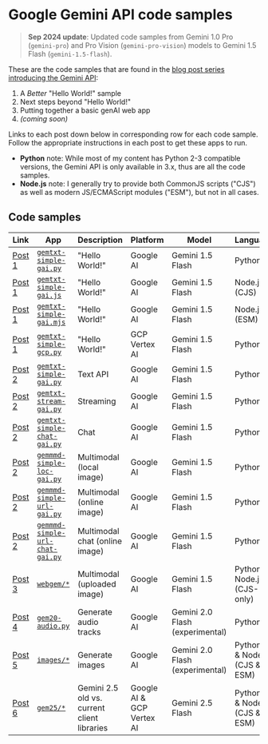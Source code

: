 # Google Gemini API code samples

> **Sep 2024 update**: Updated code samples from Gemini 1.0 Pro (`gemini-pro`) and Pro Vision (`gemini-pro-vision`) models to Gemini 1.5 Flash (`gemini-1.5-flash`).

These are the code samples that are found in the [blog post series introducing the Gemini API](https://dev.to/wescpy/series/27183):

1. A _Better_ "Hello World!" sample
1. Next steps beyond "Hello World!"
1. Putting together a basic genAI web app
1. _(coming soon)_

Links to each post down below in corresponding row for each code sample. Follow the appropriate instructions in each post to get these apps to run.

- **Python** note: While most of my content has Python 2-3 compatible versions, the Gemini API is only available in 3.x, thus are all the code samples.
- **Node.js** note: I generally try to provide both CommonJS scripts ("CJS") as well as modern JS/ECMAScript modules ("ESM"), but not in all cases.


## Code samples
Link | App | Description | Platform | Model | Language
--- | --- | --- | --- | --- | ---
[Post 1](https://dev.to/wescpy/a-better-google-gemini-api-hello-world-sample-4ddm) | [`gemtxt-simple-gai.py`](/gemini/gemtxt-simple-gai.py) | "Hello World!" | Google AI | Gemini 1.5 Flash | Python 3
[Post 1](https://dev.to/wescpy/a-better-google-gemini-api-hello-world-sample-4ddm) | [`gemtxt-simple-gai.js`](/gemini/gemtxt-simple-gai.js) | "Hello World!" | Google AI | Gemini 1.5 Flash | Node.js (CJS)
[Post 1](https://dev.to/wescpy/a-better-google-gemini-api-hello-world-sample-4ddm) | [`gemtxt-simple-gai.mjs`](/gemini/gemtxt-simple-gai.mjs) | "Hello World!" | Google AI | Gemini 1.5 Flash | Node.js (ESM)
[Post 1](https://dev.to/wescpy/a-better-google-gemini-api-hello-world-sample-4ddm) | [`gemtxt-simple-gcp.py`](/gemini/gemtxt-simple-gcp.py) | "Hello World!" | GCP Vertex AI | Gemini 1.5 Flash | Python 3
[Post 2](https://dev.to/wescpy/gemini-api-102-next-steps-beyond-hello-world-1pb7) | [`gemtxt-simple-gai.py`](/gemini/gemtxt-simple-gai.py) | Text API | Google AI | Gemini 1.5 Flash | Python 3
[Post 2](https://dev.to/wescpy/gemini-api-102-next-steps-beyond-hello-world-1pb7) | [`gemtxt-stream-gai.py`](/gemini/gemtxt-stream-gai.py) |  Streaming | Google AI | Gemini 1.5 Flash | Python 3
[Post 2](https://dev.to/wescpy/gemini-api-102-next-steps-beyond-hello-world-1pb7) | [`gemtxt-simple-chat-gai.py`](/gemini/gemtxt-simple-chat-gai.py) |  Chat | Google AI | Gemini 1.5 Flash | Python 3
[Post 2](https://dev.to/wescpy/gemini-api-102-next-steps-beyond-hello-world-1pb7) | [`gemmmd-simple-loc-gai.py`](/gemini/gemmmd-simple-loc-gai.py) |  Multimodal (local image) | Google AI | Gemini 1.5 Flash | Python 3
[Post 2](https://dev.to/wescpy/gemini-api-102-next-steps-beyond-hello-world-1pb7) | [`gemmmd-simple-url-gai.py`](/gemini/gemmmd-simple-url-gai.py) |  Multimodal (online image) | Google AI | Gemini 1.5 Flash | Python 3
[Post 2](https://dev.to/wescpy/gemini-api-102-next-steps-beyond-hello-world-1pb7) | [`gemmmd-simple-url-chat-gai.py`](/gemini/gemmmd-simple-url-chat-gai.py) |  Multimodal chat (online image) | Google AI | Gemini 1.5 Flash | Python 3
[Post 3](https://dev.to/wescpy/gemini-api-102a-putting-together-a-basic-genai-web-app-3e3) | [`webgem/*`](/gemini/webgem/) |  Multimodal (uploaded image) | Google AI | Gemini 1.5 Flash | Python & Node.js (CJS-only)
[Post 4](https://dev.to/wescpy/generate-audio-clips-with-gemini-20-flash-from-google-n0g) | [`gem20-audio.py`](/gemini/gem20-audio.py) | Generate audio tracks | Google AI | Gemini 2.0 Flash (experimental) | Python 3
[Post 5](https://dev.to/wescpy/generating-images-with-gemini-20-flash-from-google-448e) | [`images/*`](/gemini/images) | Generate images | Google AI | Gemini 2.0 Flash (experimental) | Python 3 & Node.js (CJS & ESM)
[Post 6](https://dev.to/wescpy/gemini-25-api-missing-manual-how-to-get-started-or-upgrade-from-gemini-1015-1el6) | [`gem25/*`](/gemini/gem25) | Gemini 2.5 old vs. current client libraries | Google AI & GCP Vertex AI | Gemini 2.5 Flash | Python 3 & Node.js (CJS & ESM)
